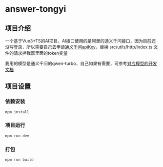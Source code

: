 # answer-tongyi

## 项目介绍

一个基于Vue3+TS的AI项目，AI接口使用的是阿里的通义千问接口，因为目前还没写登录，所以需要自己去申请[通义千问apiKey](https://dashscope.console.aliyun.com/apiKey)，替换 src/utils/http/index.ts 文件的请求拦截器里面的token变量

我用的模型是通义千问的qwen-turbo，自己如果有需要，可参考[对应模型的开发文档](https://dashscope.console.aliyun.com/model)

## 项目设置

### 依赖安装

```sh
npm install
```

### 项目运行

```sh
npm run dev
```

### 打包

```sh
npm run build
```

